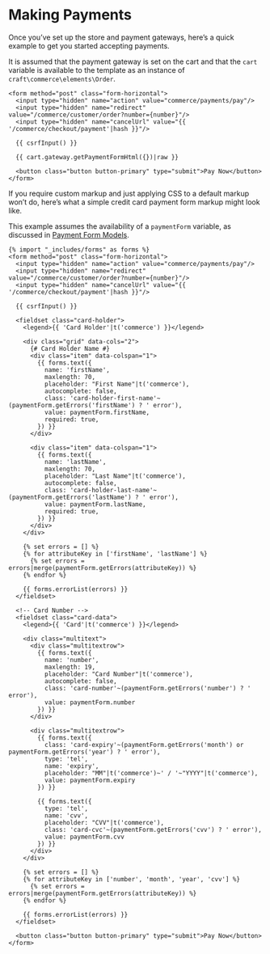 # Making Payments

Once you’ve set up the store and payment gateways, here’s a quick example to get you started accepting payments.

It is assumed that the payment gateway is set on the cart and that the `cart` variable is available to the template as an instance of `craft\commerce\elements\Order`.

```twig
<form method="post" class="form-horizontal">
  <input type="hidden" name="action" value="commerce/payments/pay"/>
  <input type="hidden" name="redirect" value="/commerce/customer/order?number={number}"/>
  <input type="hidden" name="cancelUrl" value="{{ '/commerce/checkout/payment'|hash }}"/>

  {{ csrfInput() }}

  {{ cart.gateway.getPaymentFormHtml({})|raw }}

  <button class="button button-primary" type="submit">Pay Now</button>
</form>
```

If you require custom markup and just applying CSS to a default markup won’t do, here’s what a simple credit card payment form markup might look like.

This example assumes the availability of a `paymentForm` variable, as discussed in [Payment Form Models](payment-form-models.md).

```twig
{% import "_includes/forms" as forms %}
<form method="post" class="form-horizontal">
  <input type="hidden" name="action" value="commerce/payments/pay"/>
  <input type="hidden" name="redirect" value="/commerce/customer/order?number={number}"/>
  <input type="hidden" name="cancelUrl" value="{{ '/commerce/checkout/payment'|hash }}"/>

  {{ csrfInput() }}

  <fieldset class="card-holder">
    <legend>{{ 'Card Holder'|t('commerce') }}</legend>

    <div class="grid" data-cols="2">
      {# Card Holder Name #}
      <div class="item" data-colspan="1">
        {{ forms.text({
          name: 'firstName',
          maxlength: 70,
          placeholder: "First Name"|t('commerce'),
          autocomplete: false,
          class: 'card-holder-first-name'~(paymentForm.getErrors('firstName') ? ' error'),
          value: paymentForm.firstName,
          required: true,
        }) }}
      </div>

      <div class="item" data-colspan="1">
        {{ forms.text({
          name: 'lastName',
          maxlength: 70,
          placeholder: "Last Name"|t('commerce'),
          autocomplete: false,
          class: 'card-holder-last-name'~(paymentForm.getErrors('lastName') ? ' error'),
          value: paymentForm.lastName,
          required: true,
        }) }}
      </div>
    </div>

    {% set errors = [] %}
    {% for attributeKey in ['firstName', 'lastName'] %}
      {% set errors = errors|merge(paymentForm.getErrors(attributeKey)) %}
    {% endfor %}

    {{ forms.errorList(errors) }}
  </fieldset>

  <!-- Card Number -->
  <fieldset class="card-data">
    <legend>{{ 'Card'|t('commerce') }}</legend>

    <div class="multitext">
      <div class="multitextrow">
        {{ forms.text({
          name: 'number',
          maxlength: 19,
          placeholder: "Card Number"|t('commerce'),
          autocomplete: false,
          class: 'card-number'~(paymentForm.getErrors('number') ? ' error'),
          value: paymentForm.number
        }) }}
      </div>

      <div class="multitextrow">
        {{ forms.text({
          class: 'card-expiry'~(paymentForm.getErrors('month') or paymentForm.getErrors('year') ? ' error'),
          type: 'tel',
          name: 'expiry',
          placeholder: "MM"|t('commerce')~' / '~"YYYY"|t('commerce'),
          value: paymentForm.expiry
        }) }}

        {{ forms.text({
          type: 'tel',
          name: 'cvv',
          placeholder: "CVV"|t('commerce'),
          class: 'card-cvc'~(paymentForm.getErrors('cvv') ? ' error'),
          value: paymentForm.cvv
        }) }}
      </div>
    </div>

    {% set errors = [] %}
    {% for attributeKey in ['number', 'month', 'year', 'cvv'] %}
      {% set errors = errors|merge(paymentForm.getErrors(attributeKey)) %}
    {% endfor %}

    {{ forms.errorList(errors) }}
  </fieldset>

  <button class="button button-primary" type="submit">Pay Now</button>
</form>
```
